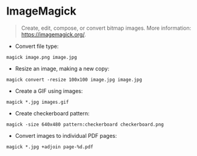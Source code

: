 # ImageMagick

> Create, edit, compose, or convert bitmap images.
> More information: <https://imagemagick.org/>.

- Convert file type:

`magick image.png image.jpg`

- Resize an image, making a new copy:

`magick convert -resize 100x100 image.jpg image.jpg`

- Create a GIF using images:

`magick *.jpg images.gif`

- Create checkerboard pattern:

`magick -size 640x480 pattern:checkerboard checkerboard.png`

- Convert images to individual PDF pages:

`magick *.jpg +adjoin page-%d.pdf`
